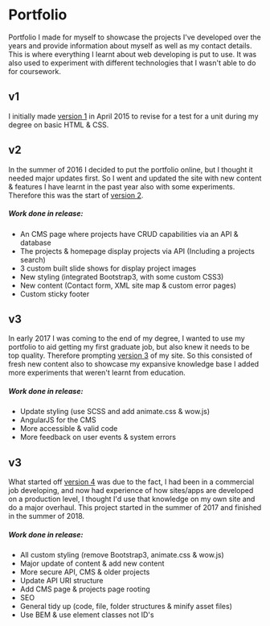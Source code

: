 # Portfolio

Portfolio I made for myself to showcase the projects I've developed over the years and provide information about myself as well as my contact details. This is where everything I learnt about web developing is put to use. It was also used to experiment with different technologies that I wasn't able to do for coursework.

## v1

I initially made [version 1](https://github.com/jahidulpabelislam/portfolio/tree/releases/tag/v1/) in April 2015 to revise for a test for a unit during my degree on basic HTML & CSS.

## v2

In the summer of 2016 I decided to put the portfolio online, but I thought it needed major updates first. So I went and updated the site with new content & features I have learnt in the past year also with some experiments. Therefore this was the start of [version 2](https://github.com/jahidulpabelislam/portfolio/tree/releases/tag/v2/).

##### Work done in release:

-   An CMS page where projects have CRUD capabilities via an API & database
-   The projects & homepage display projects via API (Including a projects search)
-   3 custom built slide shows for display project images
-   New styling (integrated Bootstrap3, with some custom CSS3)
-   New content (Contact form, XML site map & custom error pages)
-   Custom sticky footer

## v3

In early 2017 I was coming to the end of my degree, I wanted to use my portfolio to aid getting my first graduate job, but also knew it needs to be top quality. Therefore prompting [version 3](https://github.com/jahidulpabelislam/portfolio/tree/releases/tag/v3/) of my site. So this consisted of fresh new content also to showcase my expansive knowledge base I added more experiments that weren't learnt from education.

##### Work done in release:

-   Update styling (use SCSS and add animate.css & wow.js)
-   AngularJS for the CMS
-   More accessible & valid code
-   More feedback on user events & system errors

## v3

What started off [version 4](https://github.com/jahidulpabelislam/portfolio/tree/releases/tag/v4/) was due to the fact, I had been in a commercial job developing, and now had experience of how sites/apps are developed on a production level, I thought I'd use that knowledge on my own site and do a major overhaul. This project started in the summer of 2017 and finished in the summer of 2018.

##### Work done in release:

-   All custom styling (remove Bootstrap3, animate.css & wow.js)
-   Major update of content & add new content
-   More secure API, CMS & older projects
-   Update API URI structure
-   Add CMS page & projects page rooting
-   SEO
-   General tidy up (code, file, folder structures & minify asset files)
-   Use BEM & use element classes not ID's
